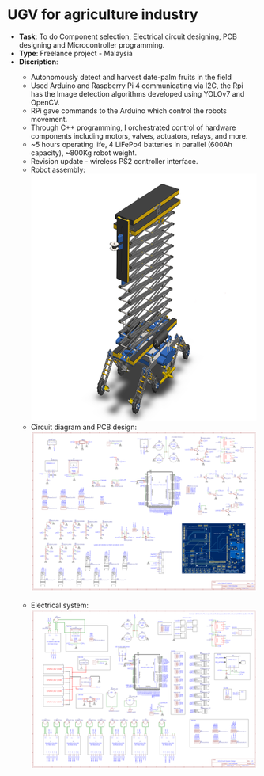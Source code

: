 # UGV for agriculture industry

- <strong>Task</strong>: To do Component selection, Electrical circuit designing, PCB designing and Microcontroller programming.
- <strong>Type</strong>: Freelance project - Malaysia
- <strong>Discription</strong>:
<ul><ul>
<li>Autonomously detect and harvest date-palm fruits in the field</li>
<li>Used Arduino and Raspberry Pi 4 communicating via I2C, the Rpi has the Image detection algorithms developed using YOLOv7 and OpenCV.</li>
<li>RPi gave commands to the Arduino which control the robots movement.</li>
<li>Through C++ programming, I orchestrated control of hardware components including motors, valves, actuators, relays, and more.</li>
<li>~5 hours operating life, 4 LiFePo4 batteries in parallel (600Ah capacity), ~800Kg robot weight.</li>
<li>Revision update - wireless PS2 controller interface.</li>
<li>Robot assembly:</li>
  <img src = "https://github.com/kirtansoni1/Project_Portfolio/blob/c6acfed935e01cea7fba4fdb6686d773dbe550a1/Umanned%20Guided%20Vechicle%20for%20agriculture/UGV%20Robot%20Assembly.JPG" width ="750" height = "500"></br>
<li>Circuit diagram and PCB design:</li>
  <img src = "https://github.com/kirtansoni1/Project_Portfolio/blob/f29d8a88e7081a2b3f8d22a7e9ec6fdfd2f1f521/Umanned%20Guided%20Vechicle%20for%20agriculture/Schematic_UGV%20PCB.png"></br></br>
<li>Electrical system:</li>
<img src = "https://github.com/kirtansoni1/Project_Portfolio/blob/9b9c375742c9898dd25e6a1b60d4fafd9b65d6b4/Umanned%20Guided%20Vechicle%20for%20agriculture/Electrical%20_design_UGV.png">

